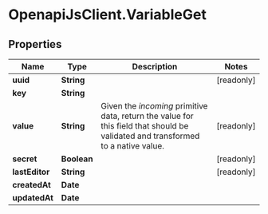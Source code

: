 # OpenapiJsClient.VariableGet

## Properties

Name | Type | Description | Notes
------------ | ------------- | ------------- | -------------
**uuid** | **String** |  | [readonly] 
**key** | **String** |  | 
**value** | **String** | Given the *incoming* primitive data, return the value for this field that should be validated and transformed to a native value. | [readonly] 
**secret** | **Boolean** |  | [readonly] 
**lastEditor** | **String** |  | [readonly] 
**createdAt** | **Date** |  | 
**updatedAt** | **Date** |  | 


